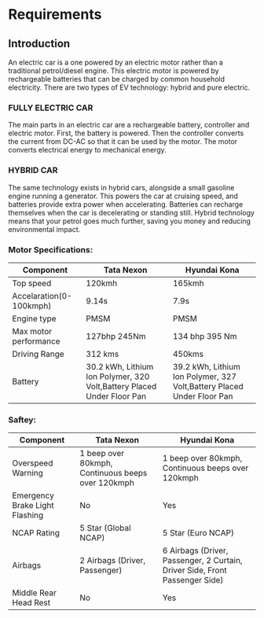 # Requirements

## Introduction
An electric car is a one powered by an electric motor rather than a traditional petrol/diesel engine. This electric motor is powered by rechargeable batteries that can be charged by common household electricity. There are two types of EV technology: hybrid and pure electric.
### FULLY ELECTRIC CAR
The main parts in an electric car are a rechargeable battery, controller and electric motor. First, the battery is powered. Then the controller converts the current from DC-AC so that it can be used by the motor. The motor converts electrical energy to mechanical energy.
### HYBRID CAR
The same technology exists in hybrid cars, alongside a small gasoline engine running a generator. This powers the car at cruising speed, and batteries provide extra power when accelerating. Batteries can recharge themselves when the car is decelerating or standing still. Hybrid technology means that your petrol goes much further, saving you money and reducing environmental impact.
### Motor Specifications:
Component   |     Tata Nexon       | Hyundai Kona |
---------|------------------|-------------|
Top speed |120kmh  | 165kmh|
Accelaration(0-100kmph) |9.14s  | 7.9s |
Engine type |PMSM  | PMSM |
Max motor performance |127bhp 245Nm  |134 bhp 395 Nm|
Driving Range|312 kms  | 450kms|
Battery |30.2 kWh, Lithium Ion Polymer, 320 Volt,Battery Placed Under Floor Pan  | 39.2 kWh, Lithium Ion Polymer, 327 Volt,Battery Placed Under Floor Pan	|

### Saftey:
Component   |     Tata Nexon       | Hyundai Kona |
---------|------------------|-------------|
Overspeed Warning |1 beep over 80kmph, Continuous beeps over 120kmph  | 1 beep over 80kmph, Continuous beeps over 120kmph|
Emergency Brake Light Flashing |No  | Yes |
NCAP Rating |5 Star (Global NCAP)  | 5 Star (Euro NCAP) |
Airbags |2 Airbags (Driver, Passenger)  |6 Airbags (Driver, Passenger, 2 Curtain, Driver Side, Front Passenger Side)|
Middle Rear Head Rest|No  | Yes|
